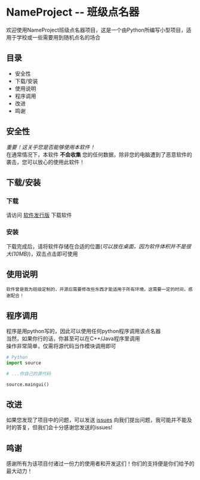 # NameProject -- 班级点名器
欢迎使用NameProject班级点名器项目，这是一个由Python所编写小型项目，适用于学校或一些需要用到随机点名的场合

## 目录
 - 安全性
 - 下载/安装
 - 使用说明
 - 程序调用
 - 改进
 - 鸣谢

## 安全性
*重要！这关乎您是否能够使用本软件！*  
在通常情况下，本软件 **不会收集** 您的任何数据，除非您的电脑遭到了恶意软件的袭击，您可以放心的使用此软件！

## 下载/安装
### 下载
请访问 [软件发行版](https://github.com/XFTY/NameProject/releases) 下载软件

### 安装
下载完成后，请将软件存储在合适的位置(*可以放在桌面，因为软件体积并不是很大(10MB)*)，双击点击即可使用

## 使用说明
```
软件曾是我为班级定制的，开源后需要修改些东西才能适用于所有环境，这需要一定的时间，感谢配合！
```

## 程序调用
程序是用python写的，因此可以使用任何python程序调用该点名器  
当然，如果你行的话，你甚至可以在C++/Java程序里调用  
操作非常简单，仅需将源代码当作模块调用即可

```python
# Python
import source

# ...你自己的源代码

source.maingui()
```

## 改进
如果您发现了项目中的问题，可以发送 [issues](https://github.com/XFTY/NameProject/issues) 向我们提出问题，我可能并不能及时的答复，但我们会十分感谢您发送的issues!

## 鸣谢
感谢所有为该项目付诸过一份力的使用者和开发这们！你们的支持便是你们给予的最大动力！